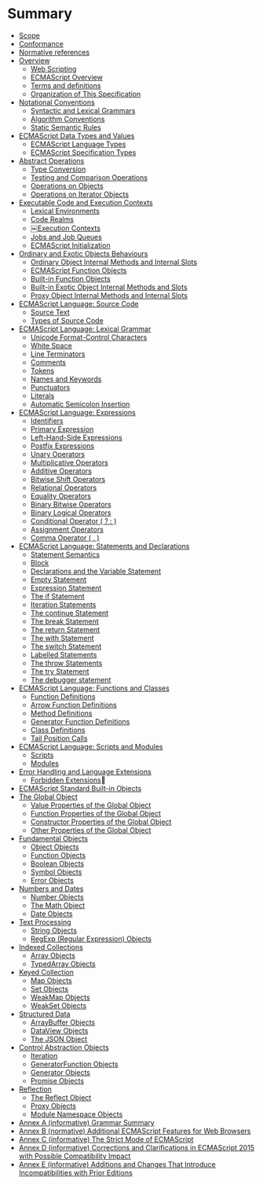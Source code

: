 # Summary

* [Scope](manuscript/1_scope.md)
* [Conformance](manuscript/2_conformance.md)
* [Normative references](manuscript/3_normative_references.md)
* [Overview](manuscript/4_overview/README.md)
  * [Web Scripting](manuscript/4_overview/4_1_web_scripting.md)
  * [ECMAScript Overview](manuscript/4_overview/4_2_ecmascript_overview.md)
  * [Terms and definitions](manuscript/4_overview/4_3_terms_and_definitions.md)
  * [Organization of This Specification](manuscript/4_overview/4_4_organization_of_this_specification.md)
* [Notational Conventions](manuscript/5_notational_conventions/README.md)
  * [Syntactic and Lexical Grammars](manuscript/5_notational_conventions/5_1_syntactic_and_lexical_grammars.md)
  * [Algorithm Conventions]()
  * [Static Semantic Rules]()
* [ECMAScript Data Types and Values](manuscript/6_ecmascript_data_types_and_values/README.md)
  * [ECMAScript Language Types]()
  * [ECMAScript Specification Types]()
* [Abstract Operations]()
  * [Type Conversion]()
  * [Testing and Comparison Operations]()
  * [Operations on Objects]()
  * [Operations on Iterator Objects]()
* [Executable Code and Execution Contexts]()
    * [Lexical Environments]()
    * [Code Realms]()
    * ￼[Execution Contexts]()
    * [Jobs and Job Queues]()
    * [ECMAScript Initialization]()* [Ordinary and Exotic Objects Behaviours]()
  * [Ordinary Object Internal Methods and Internal Slots]()
  * [ECMAScript Function Objects]()
  * [Built-in Function Objects]()
  * [Built-in Exotic Object Internal Methods and Slots]()
  * [Proxy Object Internal Methods and Internal Slots]()
* [ECMAScript Language: Source Code]()
  * [Source Text]()
  * [Types of Source Code]()
* [ECMAScript Language: Lexical Grammar]()
  * [Unicode Format-Control Characters]()
  * [White Space]()
  * [Line Terminators]()
  * [Comments]()
  * [Tokens]()
  * [Names and Keywords]()
  * [Punctuators]()
  * [Literals]()
  * [Automatic Semicolon Insertion]()
* [ECMAScript Language: Expressions]()
  * [Identifiers]()
  * [Primary Expression]()
  * [Left-Hand-Side Expressions]()
  * [Postfix Expressions]()
  * [Unary Operators]()
  * [Multiplicative Operators]()
  * [Additive Operators]()
  * [Bitwise Shift Operators]()
  * [Relational Operators]()
  * [Equality Operators]()
  * [Binary Bitwise Operators]()
  * [Binary Logical Operators]()
  * [Conditional Operator ( ? : )]()
  * [Assignment Operators]()
  * [Comma Operator ( , )]()
* [ECMAScript Language: Statements and Declarations]()
  * [Statement Semantics]()
  * [Block]()
  * [Declarations and the Variable Statement]()
  * [Empty Statement]()
  * [Expression Statement]()
  * [The if Statement]()
  * [Iteration Statements]()
  * [The continue Statement]()
  * [The break Statement]()
  * [The return Statement]()
  * [The with Statement]()
  * [The switch Statement]()
  * [Labelled Statements]()
  * [The throw Statements]()
  * [The try Statement]()
  * [The debugger statement]()
* [ECMAScript Language: Functions and Classes]()
  * [Function Definitions]()
  * [Arrow Function Definitions]()
  * [Method Definitions]()
  * [Generator Function Definitions]()
  * [Class Definitions]()
  * [Tail Position Calls]()
* [ECMAScript Language: Scripts and Modules]()
  * [Scripts]()
  * [Modules]()
* [Error Handling and Language Extensions]()
  * [Forbidden Extensions]()* [ECMAScript Standard Built-in Objects]()
* [The Global Object]()
  * [Value Properties of the Global Object]()
  * [Function Properties of the Global Object]()
  * [Constructor Properties of the Global Object]()
  * [Other Properties of the Global Object]()
* [Fundamental Objects]()
  * [Object Objects]()
  * [Function Objects]()
  * [Boolean Objects]()
  * [Symbol Objects]()
  * [Error Objects]()
* [Numbers and Dates]()
  * [Number Objects]()
  * [The Math Object]()
  * [Date Objects]()
* [Text Processing]()
  * [String Objects]()
  * [RegExp (Regular Expression) Objects]()
* [Indexed Collections]()
  * [Array Objects]()
  * [TypedArray Objects]()
* [Keyed Collection]()
  * [Map Objects]()
  * [Set Objects]()
  * [WeakMap Objects]()
  * [WeakSet Objects]()
* [Structured Data]()
  * [ArrayBuffer Objects]()
  * [DataView Objects]()
  * [The JSON Object]()
* [Control Abstraction Objects]()
  * [Iteration]()
  * [GeneratorFunction Objects]()
  * [Generator Objects]()
  * [Promise Objects]()
* [Reflection]()
  * [The Reflect Object]()
  * [Proxy Objects]()
  * [Module Namespace Objects]()
* [Annex A (informative) Grammar Summary]()* [Annex B (normative) Additional ECMAScript Features for Web Browsers]()
* [Annex C (informative) The Strict Mode of ECMAScript]()
* [Annex D (informative) Corrections and Clarifications in ECMAScript 2015 with PossibleCompatibility Impact]()
* [Annex E (informative) Additions and Changes That Introduce Incompatibilities with Prior Editions]()